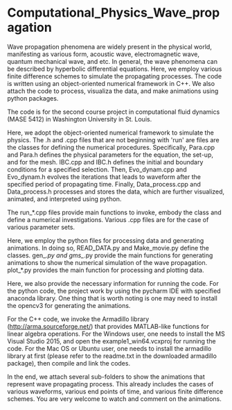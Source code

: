 # Computational_Physics_Wave_propagation
Wave propagation phenomena are widely present in the physical world, manifesting as various form, acoustic wave, electromagnetic wave, quantum mechanical wave, and etc. In general, the wave phenomena can be described by hyperbolic differential equations. Here, we employ various finite difference schemes to simulate the propagating processes. The code is written using an object-oriented numerical framework in C++. We also attach the code to process, visualiza the data, and make animations using python packages.

The code is for the second course project in computational fluid dynamics (MASE 5412) in Washington University in St. Louis.

Here, we adopt the object-oriented numerical framework to simulate the physics. The .h and .cpp files that are not beginning with 'run' are files are the classes for defining the numerical procedures. Specifically, Para.cpp and Para.h defines the physical parameters for the equation, the set-up, and for the mesh. IBC.cpp and IBC.h defines the initial and boundary conditions for a specified selection. Then, Evo_dynam.cpp and Evo_dynam.h evolves the iterations that leads to waveform after the specified period of propagating time. Finally, Data_process.cpp and Data_process.h processes and stores the data, which are further visualized, animated, and interpreted using python.

The run_*.cpp files provide main functions to invoke, embody the class and define a numerical investigations. Various .cpp files are for the case of various parameter sets.

Here, we employ the python files for processing data and generating animations. In doing so, READ_DATA.py and Make_movie.py define the classes. gen_*.py and gms_*.py provide the main functions for generating animations to show the numerical simulation of the wave propagation. plot_*.py provides the main function for processing and plotting data.


Here, we also provide the necessary information for running the code. 
For the python code, the project work by using the pycharm IDE with specified anaconda library. One thing that is worth noting is one may need to install the opencv3 for generating the animations.

For the C++ code, we invoke the Armadillo library (http://arma.sourceforge.net/) that provides MATLAB-like functions for linear algebra operations. For the Windows user, one needs to install the MS Visual Studio 2015, and open the example1_win64.vcxproj for running the code. For the Mac OS or Ubuntu user, one needs to install the armadillo library at first (please refer to the readme.txt in the downloaded armadillo package), then compile and link the codes.

In the end, we attach several sub-folders to show the animations that represent wave propagating process. This already includes the cases of various waveforms, various end points of time, and various finite difference schemes. You are very welcome to watch and comment on the animations.
